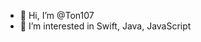 - 👋 Hi, I’m @Ton107
- 👀 I’m interested in Swift, Java, JavaScript

<!---
Ton107/Ton107 is a ✨ special ✨ repository because its `README.md` (this file) appears on your GitHub profile.
You can click the Preview link to take a look at your changes.
--->
